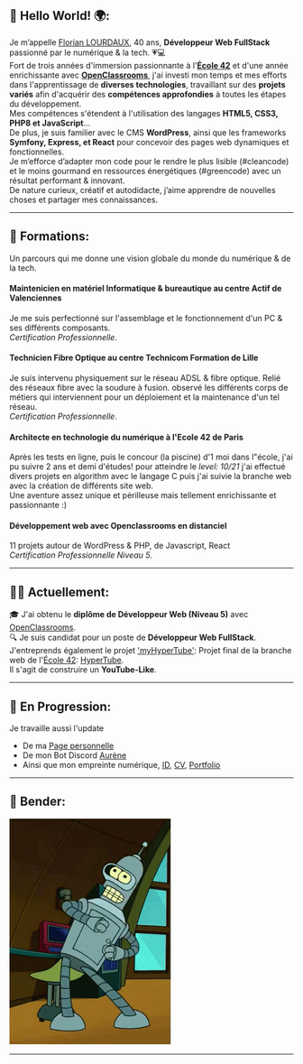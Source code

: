 ##		👋 Hello World! 🌍:  
Je m’appelle [Florian LOURDAUX](https://flourdau.github.io/flourdau), 40 ans, **Développeur Web FullStack** passionné par le numérique & la tech. 💗💻  
Fort de trois années d'immersion passionnante à l'**[École 42](https://42.fr/)** et d'une année enrichissante avec **[OpenClassrooms](https://openclassrooms.com/)**, j'ai investi mon temps et mes efforts dans l'apprentissage de **diverses technologies**, travaillant sur des **projets variés** afin d'acquérir des **compétences approfondies** à toutes les étapes du développement.  
Mes compétences s'étendent à l'utilisation des langages **HTML5, CSS3, PHP8 et JavaScript**...  
De plus, je suis familier avec le CMS **WordPress**, ainsi que les frameworks **Symfony, Express, et React** pour concevoir des pages web dynamiques et fonctionnelles.  
Je m’efforce d’adapter mon code pour le rendre le plus lisible (#cleancode) et le moins gourmand en ressources énergétiques (#greencode) avec un résultat performant & innovant.  
De nature curieux, créatif et autodidacte, j’aime apprendre de nouvelles choses et partager mes connaissances.  
___  

##     🔑 Formations:  
Un parcours qui me donne une vision globale du monde du numérique & de la tech.  
#### **Maintenicien en matériel Informatique & bureautique** au centre Actif de Valenciennes  
Je me suis perfectionné sur l'assemblage et le fonctionnement d'un PC & ses différents composants.  
*Certification Professionnelle*.  
#### **Technicien Fibre Optique** au centre Technicom Formation de Lille  
Je suis intervenu physiquement sur le réseau ADSL & fibre optique. Relié des réseaux fibre avec la soudure à fusion. observé les différents corps de métiers qui interviennent pour un déploiement et la maintenance d'un tel réseau.  
*Certification Professionnelle*.  
#### **Architecte en technologie du numérique** à l'Ecole 42 de Paris  
Après les tests en ligne, puis le concour (la piscine) d'1 moi dans l"école, j'ai pu suivre 2 ans et demi d'études! pour atteindre le *level: 10/21* j'ai effectué divers projets en algorithm avec le langage C puis j'ai suivie la branche web avec la création de différents site web.  
Une aventure assez unique et périlleuse mais tellement enrichissante et passionnante :)  
#### **Développement web** avec Openclassrooms en distanciel  
11 projets autour de WordPress & PHP, de Javascript, React  
*Certification Professionnelle Niveau 5*.  
___  

##		👩‍💻 Actuellement:  
🎓 J'ai obtenu le **diplôme de Développeur Web (Niveau 5)** avec [OpenClassrooms](https://openclassrooms.com/).   
🔍 Je suis candidat pour un poste de **Développeur Web FullStack**.  
J'entreprends également le projet ['myHyperTube'](https://github.com/flourdau/myHyperTube/): Projet final de la branche web de l'[École 42](https://42.fr/): [HyperTube](https://github.com/flourdau/myHyperTube/blob/main/hypertube.fr.pdf).  
Il s'agit de construire un **YouTube-Like**.  
___  

##     🚧 En Progression:  
Je travaille aussi l'update  
- De ma [Page personnelle](https://github.com/flourdau/positive-link.net)
- De mon Bot Discord [Aurène](https://github.com/flourdau/aureneBotDiscord)
- Ainsi que mon empreinte numérique, [ID](https://flourdau.github.io/flourdau), [CV](https://flourdau.github.io/flourdau/curriculum), [Portfolio](https://flourdau.github.io/flourdau/portfolio)  
___  

##     🌟 Bender:  
![Bender](https://raw.githubusercontent.com/flourdau/flourdau/main/IMG/00.gif "Bender")
___  